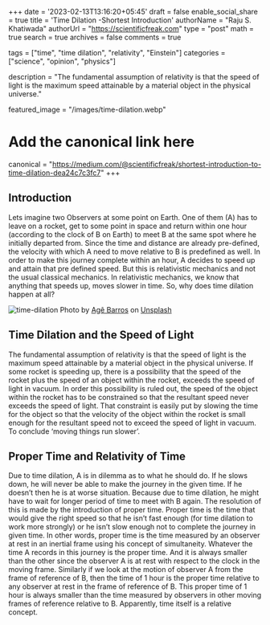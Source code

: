+++
date = '2023-02-13T13:16:20+05:45'
draft = false
enable_social_share = true
title = 'Time Dilation -Shortest Introduction'
authorName = "Raju S. Khatiwada"
authorUrl = "https://scientificfreak.com"
type = "post"
math = true
search = true
archives = false
comments = true

tags = ["time", "time dilation", "relativity", "Einstein"]
categories = ["science", "opinion", "physics"]

description = "The fundamental assumption of relativity is that the speed of light is the maximum speed attainable by a material object in the physical universe."

featured_image = "/images/time-dilation.webp"

# Add the canonical link here
canonical = "https://medium.com/@scientificfreak/shortest-introduction-to-time-dilation-dea24c7c3fc7"
+++


## Introduction
Lets imagine two Observers at some point on Earth. One of them (A) has to leave on a rocket, get to some point in space and return within one hour (according to the clock of B on Earth) to meet B at the same spot where he initially departed from. Since the time and distance are already pre-defined, the velocity with which A need to move relative to B is predefined as well. In order to make this journey complete within an hour, A decides to speed up and attain that pre defined speed. But this is relativistic mechanics and not the usual classical mechanics. In relativistic mechanics, we know that anything that speeds up, moves slower in time. So, why does time dilation happen at all?

![time-dilation](/images/time-dilation.webp)
Photo by [Agê Barros](https://unsplash.com/@agebarros?utm_source=medium&utm_medium=referral) on [Unsplash](https://unsplash.com/?utm_source=medium&utm_medium=referral)

## Time Dilation and the Speed of Light
The fundamental assumption of relativity is that the speed of light is the maximum speed attainable by a material object in the physical universe. If some rocket is speeding up, there is a possibility that the speed of the rocket plus the speed of an object within the rocket, exceeds the speed of light in vacuum. In order this possibility is ruled out, the speed of the object within the rocket has to be constrained so that the resultant speed never exceeds the speed of light. That constraint is easily put by slowing the time for the object so that the velocity of the object within the rocket is small enough for the resultant speed not to exceed the speed of light in vacuum. To conclude ‘moving things run slower’.

## Proper Time and Relativity of Time
Due to time dilation, A is in dilemma as to what he should do. If he slows down, he will never be able to make the journey in the given time. If he doesn’t then he is at worse situation. Because due to time dilation, he might have to wait for longer period of time to meet with B again. The resolution of this is made by the introduction of proper time. Proper time is the time that would give the right speed so that he isn’t fast enough (for time dilation to work more strongly) or he isn’t slow enough not to complete the journey in given time. In other words, proper time is the time measured by an observer at rest in an inertial frame using his concept of simultaneity. Whatever the time A records in this journey is the proper time. And it is always smaller than the other since the observer A is at rest with respect to the clock in the moving frame. Similarly if we look at the motion of observer A from the frame of reference of B, then the time of 1 hour is the proper time relative to any observer at rest in the frame of reference of B. This proper time of 1 hour is always smaller than the time measured by observers in other moving frames of reference relative to B. Apparently, time itself is a relative concept.